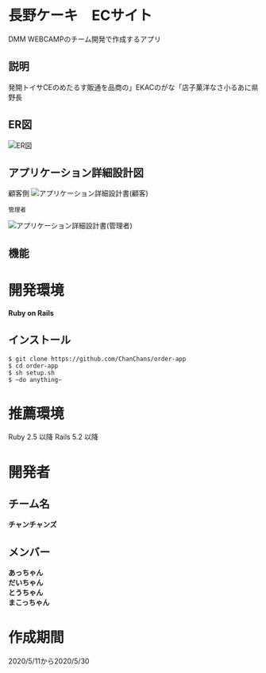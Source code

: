 
# 長野ケーキ　ECサイト
   DMM WEBCAMPのチーム開発で作成するアプリ

  ## 説明
   発開トイサCEのめたるす販通を品商の」EKACのがな「店子菓洋なさ小るあに県野⻑

  ## ER図
  ![ER図](https://user-images.githubusercontent.com/61017515/82131446-37b92280-9810-11ea-8ad0-6c579a815056.png)

  ## アプリケーション詳細設計図
  
 顧客側  ![アプリケーション詳細設計書(顧客)](https://user-images.githubusercontent.com/61017515/82131492-a72f1200-9810-11ea-9de1-d90062491e1d.png)

    管理者  
   ![アプリケーション詳細設計書(管理者)](https://user-images.githubusercontent.com/61017515/82131510-be6dff80-9810-11ea-9c1c-c7296c30d538.png)

  ## 機能

# 開発環境
  **Ruby on Rails**

  ## インストール

  ```
  $ git clone https://github.com/ChanChans/order-app
  $ cd order-app
  $ sh setup.sh
  $ ~do anything~
  ```
# 推薦環境
  Ruby 2.5 以降 Rails 5.2 以降

# 開発者

  ## チーム名
  **チャンチャンズ**

  ## メンバー
  **あっちゃん**  
  **だいちゃん**  
  **とうちゃん**  
  **まこっちゃん**  

# 作成期間
  2020/5/11から2020/5/30
